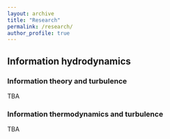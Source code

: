```yaml
---
layout: archive
title: "Research"
permalink: /research/
author_profile: true
---
```


## Information hydrodynamics

### Information theory and turbulence

TBA

### Information thermodynamics and turbulence

TBA

